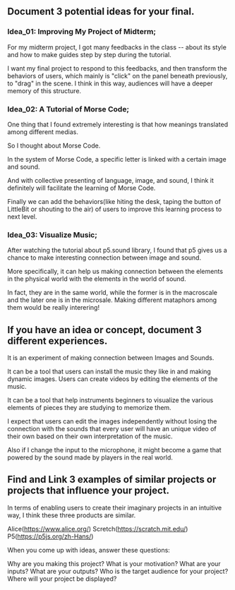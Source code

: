 
## Document 3 potential ideas for your final.

### Idea_01: Improving My Project of Midterm;
For my midterm project, I got many feedbacks in the class -- about its style and how to make guides step by step during the tutorial. 

I want my final project to respond to this feedbacks, and then transform the behaviors of users, which mainly is "click" on the panel beneath previously, to "drag" in the scene. I think in this way, audiences will have a deeper memory of this structure. 

### Idea_02: A Tutorial of Morse Code;

One thing that I found extremely interesting is that how meanings translated among different medias.

So I thought about Morse Code.

In the system of Morse Code, a specific letter is linked with a certain image and sound.

And with collective presenting of language, image, and sound, I think it definitely will facilitate the learning of Morse Code. 

Finally we can add the behaviors(like hiting the desk, taping the button of LittleBit or shouting to the air) of users to improve this learning process to next level.


### Idea_03: Visualize Music;

After watching the tutorial about p5.sound library, I found that p5 gives us a chance to make interesting connection between image and sound. 

More specifically, it can help us making connection between the elements in the physical world with the elements in the world of sound. 

In fact, they are in the same world, while the former is in the macroscale and the later one is in the microsale. Making different mataphors among them would be really interering! 





## If you have an idea or concept, document 3 different experiences.
It is an experiment of making connection between Images and Sounds.

It can be a tool that users can install the music they like in and making dynamic images. Users can create videos by editing the elements of the music. 

It can be a tool that help instruments beginners to visualize the various elements of pieces they are studying to memorize them.

I expect that users can edit the images independently without losing the connection with the sounds that every user will have an unique video of their own based on their own interpretation of the music.

Also if I change the input to the microphone, it might become a game that powered by the sound made by players in the real world.

## Find and Link 3 examples of similar projects or projects that influence your project.

In terms of enabling users to create their imaginary projects in an intuitive way, I think these three products are similar.

Alice(https://www.alice.org/)
Scretch(https://scratch.mit.edu/)
P5(https://p5js.org/zh-Hans/)

When you come up with ideas, answer these questions:

Why are you making this project? What is your motivation?
What are your inputs?
What are your outputs?
Who is the target audience for your project?
Where will your project be displayed?
